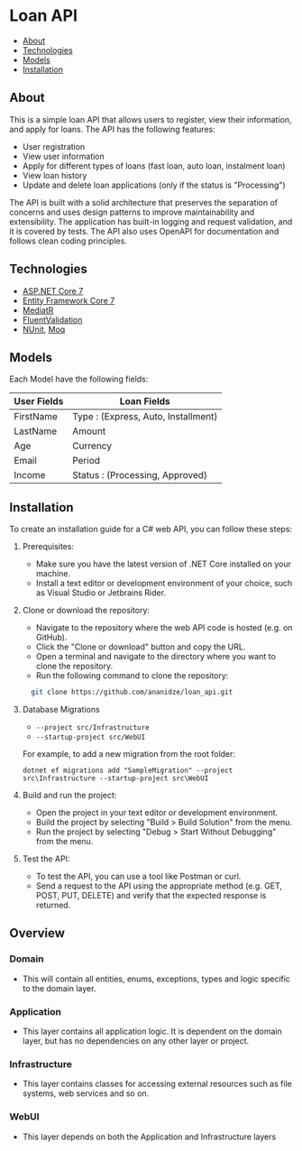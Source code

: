 # Loan API

* [About](#About)
* [Technologies](#Technologies)
* [Models](#models)
* [Installation](#Installation)

## About
This is a simple loan API that allows users to register, view their information, and apply for loans. The API has the following features:

- User registration
- View user information
- Apply for different types of loans (fast loan, auto loan, instalment loan)
- View loan history
- Update and delete loan applications (only if the status is "Processing")

The API is built with a solid architecture that preserves the separation of concerns and uses design patterns to improve maintainability and extensibility. The application has built-in logging and request validation, and it is covered by tests. The API also uses OpenAPI for documentation and follows clean coding principles.

## Technologies
* [ASP.NET Core 7](https://docs.microsoft.com/en-us/aspnet/core/introduction-to-aspnet-core)
* [Entity Framework Core 7](https://docs.microsoft.com/en-us/ef/core/)
* [MediatR](https://github.com/jbogard/MediatR)
* [FluentValidation](https://fluentvalidation.net/)
* [NUnit](https://nunit.org/), [Moq](https://github.com/moq)



## Models

Each Model have the following fields:

| User Fields | Loan Fields                         |
|-------------|-------------------------------------|
| FirstName   | Type : (Express, Auto, Installment) |
| LastName    | Amount                              |
| Age         | Currency                            |
| Email       | Period                              |
| Income      | Status : (Processing, Approved)     |



## Installation

To create an installation guide for a C# web API, you can follow these steps:

1. Prerequisites:

   - Make sure you have the latest version of .NET Core installed on your machine.
   - Install a text editor or development environment of your choice, such as Visual Studio or Jetbrains Rider.

2. Clone or download the repository:
   - Navigate to the repository where the web API code is hosted (e.g. on GitHub).
   - Click the "Clone or download" button and copy the URL. 
   - Open a terminal and navigate to the directory where you want to clone the repository.
   - Run the following command to clone the repository:
   ```bash
     git clone https://github.com/ananidze/loan_api.git
   ```

3. Database Migrations

   * `--project src/Infrastructure`
   * `--startup-project src/WebUI`

   For example, to add a new migration from the root folder:
   
   `dotnet ef migrations add "SampleMigration" --project src\Infrastructure --startup-project src\WebUI`

4. Build and run the project:

   - Open the project in your text editor or development environment.
   - Build the project by selecting "Build > Build Solution" from the menu.
   - Run the project by selecting "Debug > Start Without Debugging" from the menu.

5. Test the API:

   - To test the API, you can use a tool like Postman or curl.
   - Send a request to the API using the appropriate method (e.g. GET, POST, PUT, DELETE) and verify that the expected response is returned.


## Overview

### Domain

   - This will contain all entities, enums, exceptions, types and logic specific to the domain layer.

### Application

   - This layer contains all application logic. It is dependent on the domain layer, but has no dependencies on any other layer or project.

### Infrastructure

   - This layer contains classes for accessing external resources such as file systems, web services and so on.

### WebUI

   - This layer depends on both the Application and Infrastructure layers
